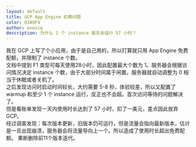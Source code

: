 ```yaml
---
layout: default
title: GCP App Engine 扣费问题
color: 03A9F4
author: onoicq
description: 为什么 1 个 instance 每天会运行 57 小时？
---
```


我在 GCP 上写了个小应用，由于是自己用的，所以打算就只用 App Engine 免费配额，并限制了 instance 个数。  
文档中提到 F1 类型可每天使用28小时，因此配置最大个数为 1。服务器会根据访问情况决定 instance 个数，由于大部分时间属于闲置，服务器就自动调整为 0 相当于休眠或者关机了。  
之后发现访问时启动时间较长，大约需要 5-8 秒，体验较差，所以又配置了 warmup 和至少 1 个 instance 运行，反正也不会超。首次访问等待的问题解决了。  
但是看账单发现一天内使用时长达到了 57 小时，扣了一美元，差点因此放弃 GCP。  
经过调查发现：每次版本更新，旧版本仍可运行，但是流量会指向最新版本，估计是一旦出现崩溃，服务器会将流量导向上一个。所以造成了使用时长超出免费配额。
果断删除前11个版本迭代。  
